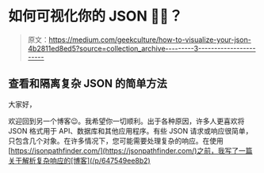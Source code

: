 # 如何可视化你的 JSON 🕵🏼？

> 原文：<https://medium.com/geekculture/how-to-visualize-your-json-4b2811ed8ed5?source=collection_archive---------3----------------------->

## 查看和隔离复杂 JSON 的简单方法

大家好，

欢迎回到另一个博客😉。我希望你一切顺利。出于各种原因，许多人更喜欢将 JSON 格式用于 API、数据库和其他应用程序。有些 JSON 请求或响应很简单，只包含几个对象。在许多情况下，您可能需要处理复杂的响应。在使用[https://jsonpathfinder.com/](https://jsonpathfinder.com/)之前，我写了一篇关于解析复杂响应的[博客](/p/647549ee8b2)